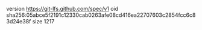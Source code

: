 version https://git-lfs.github.com/spec/v1
oid sha256:05abce5f2191c12330cab0263afe08cd416ea22707603c2854fcc6c83d24e38f
size 1217
